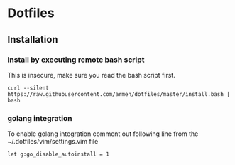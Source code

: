 Dotfiles
====

## Installation

### Install by executing remote bash script 

This is insecure, make sure you read the bash script first.

	curl --silent https://raw.githubusercontent.com/armen/dotfiles/master/install.bash | bash

### golang integration

To enable golang integration comment out following line from the ~/.dotfiles/vim/settings.vim file

	let g:go_disable_autoinstall = 1
